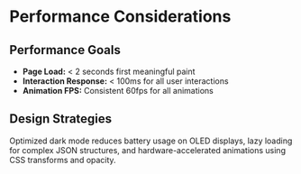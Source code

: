 # Performance Considerations

## Performance Goals

- **Page Load:** < 2 seconds first meaningful paint
- **Interaction Response:** < 100ms for all user interactions
- **Animation FPS:** Consistent 60fps for all animations

## Design Strategies

Optimized dark mode reduces battery usage on OLED displays, lazy loading for complex JSON structures, and hardware-accelerated animations using CSS transforms and opacity.
